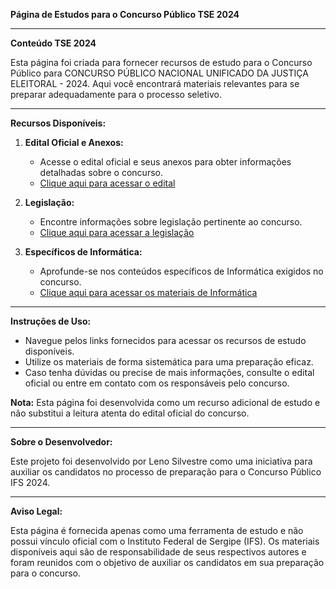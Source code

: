 **Página de Estudos para o Concurso Público TSE 2024**

---

**Conteúdo TSE 2024**

Esta página foi criada para fornecer recursos de estudo para o Concurso Público para CONCURSO PÚBLICO NACIONAL UNIFICADO DA JUSTIÇA ELEITORAL - 2024. Aqui você encontrará materiais relevantes para se preparar adequadamente para o processo seletivo.

---

**Recursos Disponíveis:**

1. **Edital Oficial e Anexos:**
   - Acesse o edital oficial e seus anexos para obter informações detalhadas sobre o concurso.
   - [Clique aqui para acessar o edital](https://www.in.gov.br/en/web/dou/-/edital-n-1-cpnuje-de-27-de-maio-de-2024-562654616)

2. **Legislação:**
   - Encontre informações sobre legislação pertinente ao concurso.
   - [Clique aqui para acessar a legislação](https://lenosilvestre.github.io/TSE/legislacao.html)

3. **Específicos de Informática:**
   - Aprofunde-se nos conteúdos específicos de Informática exigidos no concurso.
   - [Clique aqui para acessar os materiais de Informática](https://lenosilvestre.github.io/TSE/informatica.html)

---

**Instruções de Uso:**

- Navegue pelos links fornecidos para acessar os recursos de estudo disponíveis.
- Utilize os materiais de forma sistemática para uma preparação eficaz.
- Caso tenha dúvidas ou precise de mais informações, consulte o edital oficial ou entre em contato com os responsáveis pelo concurso.

**Nota:** Esta página foi desenvolvida como um recurso adicional de estudo e não substitui a leitura atenta do edital oficial do concurso.

--- 

**Sobre o Desenvolvedor:**

Este projeto foi desenvolvido por Leno Silvestre como uma iniciativa para auxiliar os candidatos no processo de preparação para o Concurso Público IFS 2024.

---

**Aviso Legal:**

Esta página é fornecida apenas como uma ferramenta de estudo e não possui vínculo oficial com o Instituto Federal de Sergipe (IFS). Os materiais disponíveis aqui são de responsabilidade de seus respectivos autores e foram reunidos com o objetivo de auxiliar os candidatos em sua preparação para o concurso.
